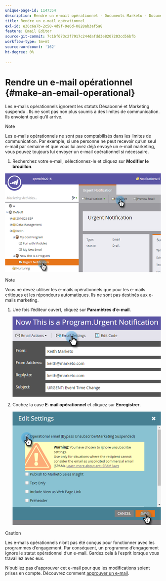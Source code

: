 ```yaml
---
unique-page-id: 1147354
description: Rendre un e-mail opérationnel - Documents Marketo - Documentation du produit
title: Rendre un e-mail opérationnel
exl-id: e36c6a7b-2c50-4d9f-9e6d-0828ab3af5a8
feature: Email Editor
source-git-commit: 7c1bf673c2f7917c244dafdd3e8207203cd56bfb
workflow-type: tm+mt
source-wordcount: '162'
ht-degree: 0%

---
```


# Rendre un e-mail opérationnel {#make-an-email-operational}

Les e-mails opérationnels ignorent les statuts Désabonné et Marketing suspendu . Ils ne sont pas non plus soumis à des limites de communication. Ils envoient quoi qu&#39;il arrive.

>[!NOTE]
>
>Les e-mails opérationnels ne sont pas comptabilisés dans les limites de communication. Par exemple, si une personne ne peut recevoir qu’un seul e-mail par semaine et que vous lui avez déjà envoyé un e-mail marketing, vous pouvez toujours lui envoyer un e-mail opérationnel si nécessaire.

1. Recherchez votre e-mail, sélectionnez-le et cliquez sur **Modifier le brouillon**.

![](assets/one-1.png)

>[!NOTE]
>
>Vous ne devez utiliser les e-mails opérationnels que pour les e-mails critiques et les répondeurs automatiques. Ils ne sont pas destinés aux e-mails marketing.

1. Une fois l’éditeur ouvert, cliquez sur **Paramètres d’e-mail**.

   ![](assets/two-1.png)

1. Cochez la case **E-mail opérationnel** et cliquez sur **Enregistrer**.

   ![](assets/three.png)

>[!CAUTION]
>
>Les e-mails opérationnels n’ont pas été conçus pour fonctionner avec les programmes d’engagement. Par conséquent, un programme d’engagement ignore le statut opérationnel d’un e-mail. Gardez cela à l’esprit lorsque vous travaillez avec eux.

N&#39;oubliez pas d&#39;approuver cet e-mail pour que les modifications soient prises en compte. Découvrez comment [approuver un e-mail](/help/marketo/product-docs/email-marketing/general/creating-an-email/approve-an-email.md).
